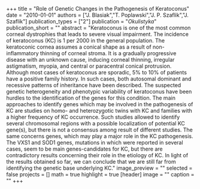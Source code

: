 +++
title = "Role of Genetic Changes in the Pathogenesis of Keratoconus"
date = "2010-01-01"
authors = ["J. Blasiak","T. Poplawski","J. P. Szaflik","J. Szaflik"]
publication_types = ["2"]
publication = "_Okulistyka_"
publication_short = ""
abstract = "Keratoconus is one of the most common corneal dystrophies that leads to severe visual impairment. The incidence of keratoconus (KC) is 1 per 2000 in the general population. The keratoconic cornea assumes a conical shape as a result of non-inflammatory thinning of corneal stroma. It is a gradually progressive disease with an unknown cause, inducing corneal thinning, irregular astigmatism, myopia, and central or paracentral conical protrusion. Although most cases of keratoconus are sporadic, 5% to 10% of patients have a positive family history. In such cases, both autosomal dominant and recessive patterns of inheritance have been described. The suspected genetic heterogeneity and phenotypic variability of keratoconus have been hurdles to the identification of the genes for this condition. The main approaches to identify genes which may be involved in the pathogenesis of KC are studies on homo- and heterozygotic twins with KC and families with a higher frequency of KC occurrence. Such studies allowed to identify several chromosomal regions with a possible localization of potential KC gene(s), but there is not a consensus among result of different studies. The same concerns genes, which may play a major role in the KC pathogenesis. The VXS1 and SOD1 genes, mutations in which were reported in several cases, seem to be main genes-candidates for KC, but there are contradictory results concerning their role in the etiology of KC. In light of the results obtained so far, we can conclude that we are still far from identifying the genetic base underlying KC."
image_preview = ""
selected = false
projects = []
math = true
highlight = true
[header]
image = ""
caption = ""
+++

